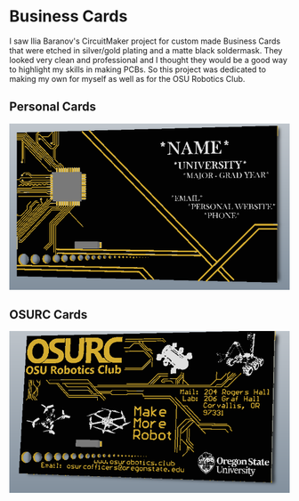 #	Business Cards

I saw Ilia Baranov's CircuitMaker project for custom made Business Cards that were etched in silver/gold plating and a matte black soldermask. They looked very clean and professional and 
I thought they would be a good way to highlight my skills in making PCBs. So this project was dedicated to making my own for myself as well as for the OSU Robotics Club. 

## Personal Cards



![Personal Business Cards (Blank Template)](Personal_Cards.png)



##	OSURC Cards


![OSURC Business Cards](OSURC_Cards.png)
